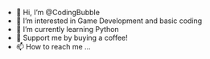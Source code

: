 - 👋 Hi, I’m @CodingBubbIe
- 👀 I’m interested in Game Development and basic coding
- 🌱 I’m currently learning Python
- 💞️ Support me by buying a coffee!
- 📫 How to reach me ...

